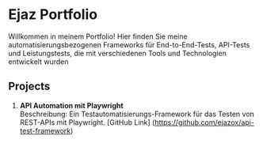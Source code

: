 # Ejaz Portfolio
Willkommen in meinem Portfolio!
Hier finden Sie meine automatisierungsbezogenen Frameworks für End-to-End-Tests, API-Tests und Leistungstests, die mit verschiedenen Tools und Technologien entwickelt wurden
## Projects

1. **API Automation mit Playwright**  
   Beschreibung: Ein Testautomatisierungs-Framework für das Testen von REST-APIs mit Playwright. 
   [GitHub Link] (https://github.com/ejazox/api-test-framework)

